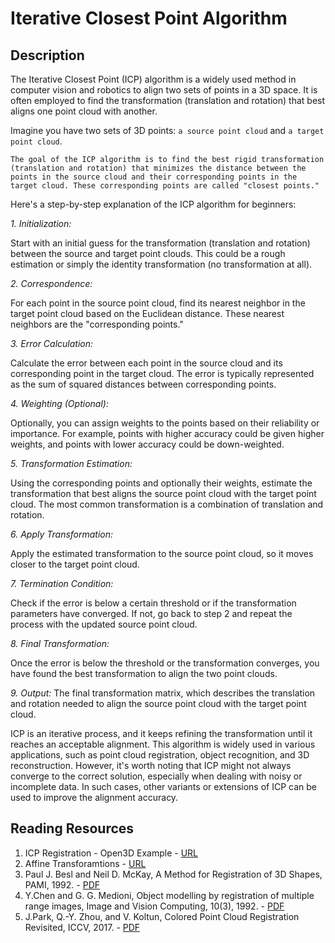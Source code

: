 # Iterative Closest Point Algorithm

## Description
The Iterative Closest Point (ICP) algorithm is a widely used method in computer vision and robotics to align two sets of points in a 3D space. It is often employed to find the transformation (translation and rotation) that best aligns one point cloud with another.

Imagine you have two sets of 3D points: `a source point cloud` and `a target point cloud`. 

```The goal of the ICP algorithm is to find the best rigid transformation (translation and rotation) that minimizes the distance between the points in the source cloud and their corresponding points in the target cloud. These corresponding points are called "closest points."```

Here's a step-by-step explanation of the ICP algorithm for beginners:

*1. Initialization:*

Start with an initial guess for the transformation (translation and rotation) between the source and target point clouds. This could be a rough estimation or simply the identity transformation (no transformation at all).

*2. Correspondence:*

For each point in the source point cloud, find its nearest neighbor in the target point cloud based on the Euclidean distance. These nearest neighbors are the "corresponding points."

*3. Error Calculation:*

Calculate the error between each point in the source cloud and its corresponding point in the target cloud. The error is typically represented as the sum of squared distances between corresponding points.

*4. Weighting (Optional):*

Optionally, you can assign weights to the points based on their reliability or importance. For example, points with higher accuracy could be given higher weights, and points with lower accuracy could be down-weighted.

*5. Transformation Estimation:*

Using the corresponding points and optionally their weights, estimate the transformation that best aligns the source point cloud with the target point cloud. The most common transformation is a combination of translation and rotation.

*6. Apply Transformation:*

Apply the estimated transformation to the source point cloud, so it moves closer to the target point cloud.

*7. Termination Condition:*

Check if the error is below a certain threshold or if the transformation parameters have converged. If not, go back to step 2 and repeat the process with the updated source point cloud.

*8. Final Transformation:*

Once the error is below the threshold or the transformation converges, you have found the best transformation to align the two point clouds.

*9. Output:*
The final transformation matrix, which describes the translation and rotation needed to align the source point cloud with the target point cloud.

ICP is an iterative process, and it keeps refining the transformation until it reaches an acceptable alignment. This algorithm is widely used in various applications, such as point cloud registration, object recognition, and 3D reconstruction. However, it's worth noting that ICP might not always converge to the correct solution, especially when dealing with noisy or incomplete data. In such cases, other variants or extensions of ICP can be used to improve the alignment accuracy.

## Reading Resources
1. ICP Registration - Open3D Example - [URL](http://www.open3d.org/docs/release/tutorial/t_pipelines/t_icp_registration.html#ICP-registration)
2. Affine Transforamtions - [URL](https://people.computing.clemson.edu/~dhouse/courses/401/notes/affines-matrices.pdf)
3. Paul J. Besl and Neil D. McKay, A Method for Registration of 3D Shapes, PAMI, 1992. - [PDF](https://graphics.stanford.edu/courses/cs164-09-spring/Handouts/paper_icp.pdf)
4. Y.Chen and G. G. Medioni, Object modelling by registration of multiple range images, Image and Vision Computing, 10(3), 1992. - [PDF](https://graphics.stanford.edu/courses/cs348a-17-winter/Handouts/chen-medioni-align-rob91.pdf)
5. J.Park, Q.-Y. Zhou, and V. Koltun, Colored Point Cloud Registration Revisited, ICCV, 2017. - [PDF](https://openaccess.thecvf.com/content_ICCV_2017/papers/Park_Colored_Point_Cloud_ICCV_2017_paper.pdf)